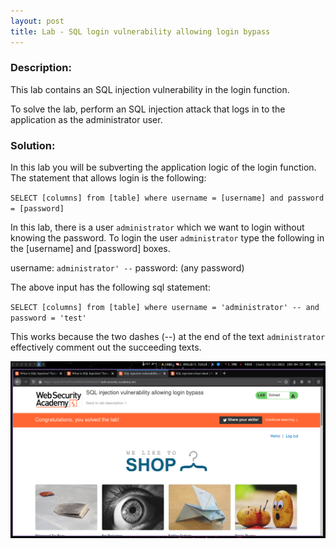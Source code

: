 ```yaml
---
layout: post
title: Lab - SQL login vulnerability allowing login bypass
---
```


### Description:

This lab contains an SQL injection vulnerability in the login function.

To solve the lab, perform an SQL injection attack that logs in to the
application as the administrator user. 

### Solution:

In this lab you will be subverting the application logic of the login function.
The statement that allows login is the following:

`SELECT [columns] from [table] where username = [username] and password =
[password]`

In this lab, there is a user `administrator` which we want to login without
knowing the password. To login the user `administrator` type the following in
the [username] and [password] boxes.

username: `administrator' --`
password: (any password)

The above input has the following sql statement:

`SELECT [columns] from [table] where username = 'administrator' -- and password
= 'test'`

This works because the two dashes (--) at the end of the text `administrator`
effectively comment out the succeeding texts.

![apprentice lab02.png](/assets/images/sql/apprentice_lab02.png)
